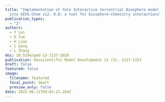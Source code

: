 ```yaml
---
title: "Implementation of Yale Interactive terrestrial Biosphere model v1. 0
  into GEOS-Chem v12. 0.0: a tool for biosphere–chemistry interactions"
publication_types:
  - "2"
authors:
  - Y Lei
  - X Yue
  - H Liao
  - C Gong
  - L Zhang
doi: 10.5194/gmd-13-1137-2020
publication: Geoscientific Model Development 13 (3), 1137-1153
draft: false
featured: false
image:
  filename: featured
  focal_point: Smart
  preview_only: false
date: 2022-06-11T09:02:21.264Z
---
```

